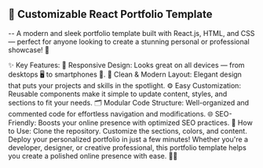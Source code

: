 ## 🚀 Customizable React Portfolio Template
-- A modern and sleek portfolio template built with React.js, HTML, and CSS — perfect for anyone looking to create a stunning personal or professional showcase! 🌟

✨ Key Features:
📱 Responsive Design: Looks great on all devices — from desktops 🖥️ to smartphones 📱.
🎨 Clean & Modern Layout: Elegant design that puts your projects and skills in the spotlight.
⚙️ Easy Customization: Reusable components make it simple to update content, styles, and sections to fit your needs.
🗂️ Modular Code Structure: Well-organized and commented code for effortless navigation and modifications.
🌐 SEO-Friendly: Boosts your online presence with optimized SEO practices.
🔧 How to Use:
Clone the repository.
Customize the sections, colors, and content.
Deploy your personalized portfolio in just a few minutes!
Whether you're a developer, designer, or creative professional, this portfolio template helps you create a polished online presence with ease. 💼✨
